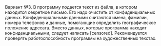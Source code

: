 Вариант №3. В программу подается текст из файла, в котором находится секретное письмо. Его надо очистить от конфиденциальных данных. Конфиденциальными данными считаются имена, фамилии, номера телефонов и данные, помогающие определить географическое положение адресата. Вместо данных, которые программа находит конфиденциальными, следует написать [censored]. Рекомендуется проверять работоспособность программы на художественных текстах.
